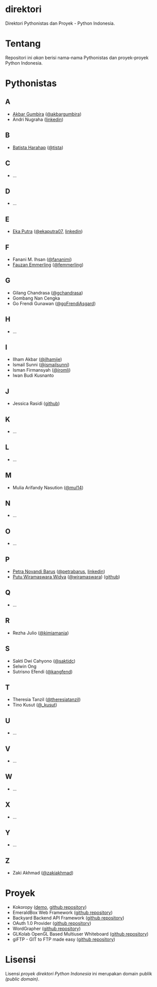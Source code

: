 direktori
=========

Direktori Pythonistas dan Proyek - Python Indonesia.

Tentang
=======

Repositori ini _akan_ berisi nama-nama Pythonistas dan proyek-proyek Python Indonesia. 

Pythonistas
===========

A
-
* [Akbar Gumbira](http://www.akbargumbira.com) ([@akbargumbira](http://www.twitter.com/akbargumbira))
* Andri Nugraha ([linkedin](http://id.linkedin.com/in/andrinugraha))

B
-

* [Batista Harahap](http://resume.bango29.com) ([@tista](https://twitter.com/tista))

C
-

* ...

D
- 

* ...

E
-

* [Eka Putra](https://github.com/ekaputra07) ([@ekaputra07](https://twitter.com/ekaputra07), [linkedin](http://www.linkedin.com/in/ekaputra07))

F
-

* Fanani M. Ihsan ([@fananimi](http://twitter.com/fananimi))
* [Fauzan Emmerling](http://www.emfeld.com) ([@femmerling](http://twitter.com/femmerling))

G
-

* Gilang Chandrasa ([@gchandrasa](http://twitter.com/gchandrasa))
* Gombang Nan Cengka
* Go Frendi Gunawan ([@goFrendiAsgard](http://twitter.com/goFrendiAsgard))

H
-

* ...

I
-

* Ilham Akbar ([@ilhamije](http://twitter.com/ilhamije))
* Ismail Sunni ([@ismailsunni](http://twitter.com/ismailsunni))
* Isman Firmansyah ([@iromli](http://twitter.com/iromli))
* Iwan Budi Kusnanto

J
-

* Jessica Rasidi ([github](http://github.com/jessicarasidi))

K
-

* ...

L
-

* ...

M
-

* Mulia Arifandy Nasution ([@mul14](http://twitter.com/mul14))

N
-

* ...

O
-

* ...

P
-

* [Petra Novandi Barus](http://petrabarus.net) ([@petrabarus](http://twitter.com/petrabarus), [linkedin](http://id.linkedin.com/in/petrabarus))
* [Putu Wiramaswara Widya](http://wiramaswara.blogspot.com) ([@wiramaswara](https://twitter.com/wiramaswara)) ([github](https://github.com/initrunlevel0))

Q
-

* ...

R
-

* Rezha Julio ([@kimiamania](http://twitter.com/kimiamania))

S
-

* Sakti Dwi Cahyono ([@saktidc](http://twitter.com/saktidc))
* Selwin Ong
* Sutrisno Efendi ([@kangfend](http://twitter.com/kangfend))

T
-

* Theresia Tanzil ([@theresiatanzil](http://twitter.com/theresiatanzil))
* Tino Kusut ([@_kusut](http://twitter.com/_kusut))

U
-

* ...

V
- 

* ...

W
- 

* ...

X
-

* ...

Y
-

* ...

Z
-- 

* Zaki Akhmad ([@zakiakhmad](http://twitter.com/zakiakhmad))


Proyek
======

* Kokoropy ([demo](http://kokoropy.herokuapp.com), [github repository](https://github.com/goFrendiAsgard/kokoropy))
* EmeraldBox Web Framework ([github repository](https://github.com/femmerling/EmeraldBox))
* Backyard Backend API Framework ([github repository](https://github.com/femmerling/backyard))
* OAuth 1.0 Provider ([github repository](https://github.com/tistaharahap/oauth1-provider))
* WordGrapher ([github repository](https://github.com/tistaharahap/WordGraph))
* GLKolab OpenGL Based Multiuser Whiteboard ([github repository](https://github.com/initrunlevel0/GLKolab))
* giFTP - GIT to FTP made easy ([github repository](https://github.com/ekaputra07/giFTP))

Lisensi
=======

Lisensi *proyek direktori Python Indonesia* ini merupakan domain publik _(public domain)_.